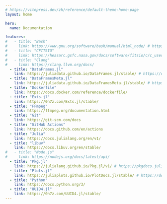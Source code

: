 ```yaml
---
# https://vitepress.dev/zh/reference/default-theme-home-page
layout: home

hero:
  name: Documentation

features:
#   - title: "Bash"
#     link: https://www.gnu.org/software/bash/manual/html_node/ # https://www.gnu.org/software/bash/manual/bash.html
#   - title: "CFITSIO"
#     link: https://heasarc.gsfc.nasa.gov/docs/software/fitsio/c/c_user/cfitsio.html
#   - title: "Clang"
#     link: https://clang.llvm.org/docs/
  - title: "DataFrames.jl"
    link: https://juliadata.github.io/DataFrames.jl/stable/ # https://dataframes.juliadata.org/stable/
  - title: "DataFramesMeta.jl"
    link: https://juliadata.github.io/DataFramesMeta.jl/stable/ # https://juliadata.org/DataFramesMeta.jl/stable/
  - title: "Dockerfile"
    link: https://docs.docker.com/reference/dockerfile/
  - title: "Exts.jl"
    link: https://0h7z.com/Exts.jl/stable/
  - title: "FFmpeg"
    link: https://ffmpeg.org/documentation.html
  - title: "Git"
    link: https://git-scm.com/docs
  - title: "GitHub Actions"
    link: https://docs.github.com/en/actions
  - title: "Julia"
    link: https://docs.julialang.org/en/v1/
  - title: "libuv"
    link: https://docs.libuv.org/en/stable/
#   - title: "Node.js"
#     link: https://nodejs.org/docs/latest/api/
  - title: "Pkg.jl"
    link: https://julialang.github.io/Pkg.jl/v1/ # https://pkgdocs.julialang.org/v1/
  - title: "Plots.jl"
    link: https://juliaplots.github.io/PlotDocs.jl/stable/ # https://docs.juliaplots.org/stable/
  - title: "Python"
    link: https://docs.python.org/3/
  - title: "UUID4.jl"
    link: https://0h7z.com/UUID4.jl/stable/
---
```


